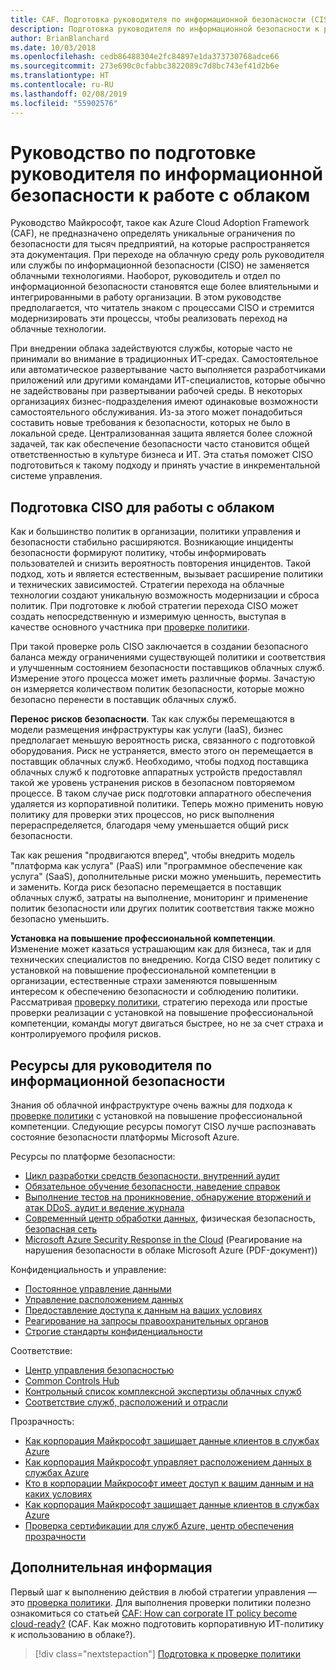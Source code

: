 ```yaml
---
title: CAF. Подготовка руководителя по информационной безопасности (CISO)
description: Подготовка руководителя по информационной безопасности к работе с облаком
author: BrianBlanchard
ms.date: 10/03/2018
ms.openlocfilehash: cedb86488304e2fc84897e1da373730768adce66
ms.sourcegitcommit: 273e690c0cfabbc3822089c7d8bc743ef41d2b6e
ms.translationtype: HT
ms.contentlocale: ru-RU
ms.lasthandoff: 02/08/2019
ms.locfileid: "55902576"
---
```

# <a name="ciso-cloud-readiness-guide"></a>Руководство по подготовке руководителя по информационной безопасности к работе с облаком

Руководство Майкрософт, такое как Azure Cloud Adoption Framework (CAF), не предназначено определять уникальные ограничения по безопасности для тысяч предприятий, на которые распространяется эта документация. При переходе на облачную среду роль руководителя или службы по информационной безопасности (CISO) не заменяется облачными технологиями. Наоборот, руководитель и отдел по информационной безопасности становятся еще более влиятельными и интегрированными в работу организации. В этом руководстве предполагается, что читатель знаком с процессами CISO и стремится модернизировать эти процессы, чтобы реализовать переход на облачные технологии.

При внедрении облака задействуются службы, которые часто не принимали во внимание в традиционных ИТ-средах. Самостоятельное или автоматическое развертывание часто выполняется разработчиками приложений или другими командами ИТ-специалистов, которые обычно не задействованы при развертывании рабочей среды. В некоторых организациях бизнес-подразделения имеют одинаковые возможности самостоятельного обслуживания. Из-за этого может понадобиться составить новые требования к безопасности, которых не было в локальной среде. Централизованная защита является более сложной задачей, так как обеспечение безопасности часто становится общей ответственностью в культуре бизнеса и ИТ. Эта статья поможет CISO подготовиться к такому подходу и принять участие в инкрементальной системе управления.

## <a name="how-can-the-ciso-prepare-for-the-cloud"></a>Подготовка CISO для работы с облаком

Как и большинство политик в организации, политики управления и безопасности стабильно расширяются. Возникающие инциденты безопасности формируют политику, чтобы информировать пользователей и снизить вероятность повторения инцидентов. Такой подход, хоть и является естественным, вызывает расширение политики и технических зависимостей. Стратегии перехода на облачные технологии создают уникальную возможность модернизации и сброса политик. При подготовке к любой стратегии перехода CISO может создать непосредственную и измеримую ценность, выступая в качестве основного участника при [проверке политики](./what-is-a-cloud-policy-review.md).

При такой проверке роль CISO заключается в создании безопасного баланса между ограничениями существующей политики и соответствия и улучшенным состоянием безопасности поставщиков облачных служб. Измерение этого процесса может иметь различные формы. Зачастую он измеряется количеством политик безопасности, которые можно безопасно перенести в поставщик облачных служб.

**Перенос рисков безопасности**. Так как службы перемещаются в модели размещения инфраструктуры как услуги (IaaS), бизнес предполагает меньшую вероятность риска, связанного с подготовкой оборудования. Риск не устраняется, вместо этого он перемещается в поставщик облачных служб. Необходимо, чтобы подход поставщика облачных служб к подготовке аппаратных устройств предоставлял такой же уровень устранения рисков в безопасном повторяемом процессе. В таком случае риск подготовки аппаратного обеспечения удаляется из корпоративной политики. Теперь можно применить новую политику для проверки этих процессов, но риск выполнения перераспределяется, благодаря чему уменьшается общий риск безопасности.

Так как решения "продвигаются вперед", чтобы внедрить модель "платформа как услуга" (PaaS) или "программное обеспечение как услуга" (SaaS), дополнительные риски можно уменьшить, переместить и заменить. Когда риск безопасно перемещается в поставщик облачных служб, затраты на выполнение, мониторинг и применение политик безопасности или других политик соответствия также можно безопасно уменьшить.

**Установка на повышение профессиональной компетенции**. Изменение может казаться устрашающим как для бизнеса, так и для технических специалистов по внедрению. Когда CISO ведет политику с установкой на повышение профессиональной компетенции в организации, естественные страхи заменяются повышенным интересом к обеспечению безопасности и соблюдению политики. Рассматривая [проверку политики](./what-is-a-cloud-policy-review.md), стратегию перехода или простые проверки реализации с установкой на повышение профессиональной компетенции, команды могут двигаться быстрее, но не за счет страха и контролируемого профиля рисков.

## <a name="resources-for-the-chief-information-security-officer"></a>Ресурсы для руководителя по информационной безопасности

Знания об облачной инфраструктуре очень важны для подхода к [проверке политики](./what-is-a-cloud-policy-review.md) с установкой на повышение профессиональной компетенции. Следующие ресурсы помогут CISO лучше распознавать состояние безопасности платформы Microsoft Azure.

Ресурсы по платформе безопасности:

* [Цикл разработки средств безопасности, внутренний аудит](https://www.microsoft.com/sdl/)
* [Обязательное обучение безопасности, наведение справок](https://downloads.cloudsecurityalliance.org/star/self-assessment/StandardResponsetoRequestforInformationWindowsAzureSecurityPrivacy.docx)
* [Выполнение тестов на проникновение, обнаружение вторжений и атак DDoS, аудит и ведение журнала](https://www.microsoft.com/trustcenter/Security/AuditingAndLogging)
* [Современный центр обработки данных](https://www.microsoft.com/cloud-platform/global-datacenters), физическая безопасность, [безопасная сеть](/azure/security/security-network-overview)
* [Microsoft Azure Security Response in the Cloud](http://aka.ms/SecurityResponsePaper) (Реагирование на нарушения безопасности в облаке Microsoft Azure (PDF-документ))

Конфиденциальность и управление:

* [Постоянное управление данными](https://www.microsoft.com/trustcenter/Privacy/You-own-your-data)
* [Управление расположением данных](https://www.microsoft.com/trustcenter/Privacy/Where-your-data-is-located)
* [Предоставление доступа к данным на ваших условиях](https://www.microsoft.com/trustcenter/Privacy/Who-can-access-your-data-and-on-what-terms)
* [Реагирование на запросы правоохранительных органов](https://www.microsoft.com/trustcenter/Privacy/Responding-to-govt-agency-requests-for-customer-data)
* [Строгие стандарты конфиденциальности](https://www.microsoft.com/TrustCenter/Privacy/We-set-and-adhere-to-stringent-standards)

Соответствие:

* [Центр управления безопасностью](https://www.microsoft.com/trustcenter/default.aspx)
* [Common Controls Hub](https://www.microsoft.com/trustcenter/Common-Controls-Hub)
* [Контрольный список комплексной экспертизы облачных служб](https://www.microsoft.com/trustcenter/Compliance/Due-Diligence-Checklist)
* [Соответствие служб, расположений и отрасли](https://www.microsoft.com/trustcenter/Compliance/default.aspx)

Прозрачность:

* [Как корпорация Майкрософт защищает данные клиентов в службах Azure](https://www.microsoft.com/trustcenter/Transparency/default.aspx)
* [Как корпорация Майкрософт управляет расположением данных в службах Azure](http://azuredatacentermap.azurewebsites.net/)
* [Кто в корпорации Майкрософт имеет доступ к вашим данным и на каких условиях](https://www.microsoft.com/trustcenter/Privacy/Who-can-access-your-data-and-on-what-terms)
* [Как корпорация Майкрософт защищает данные клиентов в службах Azure](https://www.microsoft.com/trustcenter/Transparency/default.aspx)
* [Проверка сертификации для служб Azure, центр обеспечения прозрачности](https://www.microsoft.com/trustcenter/Compliance/default.aspx)

## <a name="next-steps"></a>Дополнительная информация

Первый шаг к выполнению действия в любой стратегии управления — это [проверка политики](./what-is-a-cloud-policy-review.md). Для выполнения проверки политики полезно ознакомиться со статьей [CAF: How can corporate IT policy become cloud-ready?](./overview.md) (CAF. Как можно подготовить корпоративную ИТ-политику к использованию в облаке?).

> [!div class="nextstepaction"]
> [Подготовка к проверке политики](./what-is-a-cloud-policy-review.md)